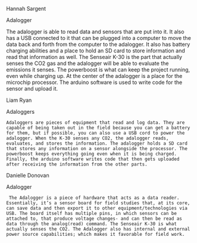 Hannah Sargent

Adalogger


The adalogger is able to read data and sensors that are put into it. It also has a USB connected to it that can be plugged into a computer to move the data back and forth from the computer to the adalogger. It also has battery charging abilities and a place to hold an SD card to store information and read that information as well. The Senseair K-30 is the part that actually senses the CO2 gas and the adalogger will be able to evaluate the emissions it senses. The powerboost is what can keep the project running, even while charging up. At the center of the adalogger is a place for the microchip processor. The arduino software is used to write code for the sensor and upload it.


Liam Ryan

Adaloggers


    Adaloggers are pieces of equipment that read and log data. They are capable of being taken out in the field because you can get a battery for them, but if possible, you can also use a USB cord to power the adalogger. When the K-30 senses any CO2, the adalogger reads, evaluates, and stores the information. The adalogger holds a SD card that stores any information on a sensor alongside the processor. The powerboost keeps everything going even when it is being charged. Finally, the arduino software writes code that then gets uploaded after receiving the information from the other parts.



Danielle Donovan

Adalogger


     The Adalogger is a piece of hardware that acts as a data reader. Essentially, it’s a sensor board for field studies that, at its core, can save data and then export it to other equipment/technologies via USB. The board itself has multiple pins, in which sensors can be attached to, that produce voltage changes- and can then be read as data through the analog(read) command. The Senseair K-30 is what actually senses the CO2. The Adalogger also has internal and external power source capabilities; which makes it favorable for field work.




